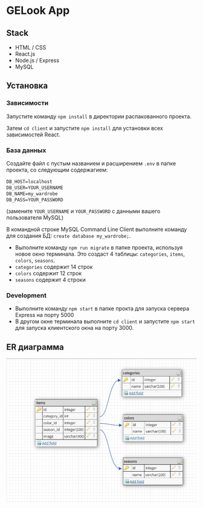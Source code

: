 # GELook App

## Stack 
  * HTML / CSS
  * React.js
  * Node.js / Express
  * MySQL

## Установка

### Зависимости

Запустите команду `npm install` в директории распакованного проекта.

Затем `cd client` и запустите `npm install` для установки всех зависимостей React.

### База данных

Создайте файл с пустым названием и расширением `.env` в папке проекта, со следующим содержагием:

```
DB_HOST=localhost
DB_USER=YOUR_USERNAME
DB_NAME=my_wardrobe
DB_PASS=YOUR_PASSWORD

```

(замените `YOUR_USERNAME` и `YOUR_PASSWORD` с данными вашего пользователя MySQL)

В командной строке MySQL Command Line Client выполните команду для создания БД: `create database my_wardrobe;`.

- Выполните команду `npm run migrate` в папке проекта, используя новое окно терминала. Это создаст 4 таблицы: `categories`, `items`, `colors`, `seasons`.
- `categories` содержит 14 строк
- `colors` содержит 12 строк
- `seasons` содержит 4 строки


### Development

- Выполните команду `npm start` в папке прокта для запуска сервера Express на порту 5000
- В другом окне терминала выполните `cd client` и запустите `npm start` для запуска клиентского окна на порту 3000.

## ER диаграмма

![alt text](./images/Untitled.png)

